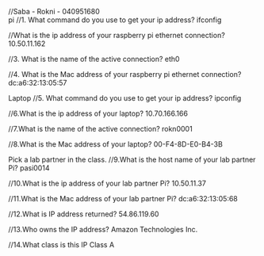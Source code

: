 //Saba - Rokni - 040951680  
pi 
//1. What command do you use to get your ip address?
ifconfig

//What is the ip address of your raspberry pi ethernet connection?
10.50.11.162

//3. What is the name of the active connection?
eth0

//4. What is the Mac address of your raspberry pi ethernet connection?
dc:a6:32:13:05:57

Laptop
//5. What command do you use to get your ip address?
ipconfig

//6.What is the ip address of your laptop?
10.70.166.166

//7.What is the name of the active connection?
rokn0001

//8.What is the Mac address of your laptop?
00-F4-8D-E0-B4-3B

Pick a lab partner in the class.
//9.What is the host name of your lab partner Pi?
pasi0014

//10.What is the ip address of your lab partner Pi?
10.50.11.37

//11.What is the Mac address of your lab partner Pi?
dc:a6:32:13:05:68


//12.What is IP address returned?
54.86.119.60

//13.Who owns the IP address?
Amazon Technologies Inc.

//14.What class is this IP
Class A







